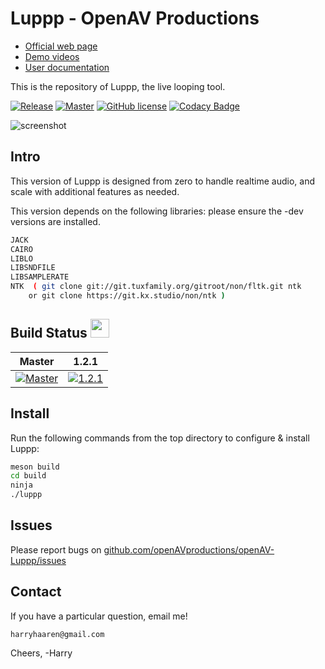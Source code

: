 Luppp - OpenAV Productions
===============================

*   [Official web page](http://openavproductions.com/luppp)
*   [Demo videos](https://www.youtube.com/playlist?list=PLPVwzZjovbBxIik8lUisH5XdLzALDeY9j)
*   [User documentation](http://openavproductions.com/doc/luppp.html)

This is the repository of Luppp, the live looping tool.

[![Release](https://img.shields.io/github/release/openAVproductions/openAV-Luppp.svg)](https://github.com/openAVproductions/openAV-Luppp/releases/latest) 
[![Master][openAV-luppp-master-status]][travis-branches] 
[![GitHub license](https://img.shields.io/github/license/openAVproductions/openAV-Luppp)](https://github.com/openAVproductions/openAV-Luppp/blob/master/LICENSE)
[![Codacy Badge](https://api.codacy.com/project/badge/Grade/3ab898e60d3f4c8eabd44015e0e347f4)](https://www.codacy.com/manual/Jee-Bee/openAV-Luppp?utm_source=github.com&amp;utm_medium=referral&amp;utm_content=Jee-Bee/openAV-Luppp&amp;utm_campaign=Badge_Grade)

![screenshot](resources/screenshots/1.2.png "Luppp 1.2 Screenshot")

Intro
-----
This version of Luppp is designed from zero to handle realtime
audio, and scale with additional features as needed.

This version depends on the following libraries:
please ensure the -dev versions are installed.

```bash
JACK
CAIRO
LIBLO
LIBSNDFILE
LIBSAMPLERATE
NTK  ( git clone git://git.tuxfamily.org/gitroot/non/fltk.git ntk
    or git clone https://git.kx.studio/non/ntk )

```

Build Status <img src="https://blog.travis-ci.com/images/travis-mascot-200px.png" height="30"/>
------------

| Master | 1.2.1 |
|:------:|:----:|
|[![Master][openAV-luppp-master-status]][travis-branches]|[![1.2.1][openAV-1.2.1-status]][travis-branches]|

[openAV-1.2.1-status]: https://travis-ci.com/openAVproductions/openAV-Luppp.svg?branch=release-1.2.1
[openAV-luppp-master-status]: https://travis-ci.com/openAVproductions/openAV-Luppp.svg?branch=master
[travis-branches]: https://travis-ci.com/openAVproductions/openAV-Luppp/branches
[travis-builds]: https://travis-ci.com/openAVproductions/openAV-Luppp/builds


Install
-------

Run the following commands from the top directory to configure & install Luppp:

```bash
meson build
cd build
ninja
./luppp
```

Issues
------
Please report bugs on [github.com/openAVproductions/openAV-Luppp/issues](http://github.com/openAVproductions/openAV-Luppp/issues)

Contact
-------
If you have a particular question, email me!
```
harryhaaren@gmail.com
```

Cheers, -Harry

